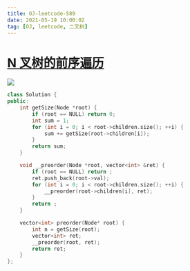 ```yaml
---
title: OJ-leetcode-589
date: 2021-05-19 10:00:02
tag: [OJ, leetcode, 二叉树]
---
```




# [N 叉树的前序遍历](https://leetcode-cn.com/problems/n-ary-tree-preorder-traversal/)

![](https://hauk-blog.oss-cn-hangzhou.aliyuncs.com/blogimage-20210519194419465.png)

```cpp
class Solution {
public:
    int getSize(Node *root) {
        if (root == NULL) return 0;
        int sum = 1;
        for (int i = 0; i < root->children.size(); ++i) {
            sum += getSize(root->children[i]);
        }
        return sum;
    }

    void __preorder(Node *root, vector<int> &ret) {
        if (root == NULL) return ;
        ret.push_back(root->val);
        for (int i = 0; i < root->children.size(); ++i) {
            __preorder(root->children[i], ret);
        }
        return ;
    }

    vector<int> preorder(Node* root) {
        int n = getSize(root);
        vector<int> ret;
        __preorder(root, ret);
        return ret;
    }
};
```

